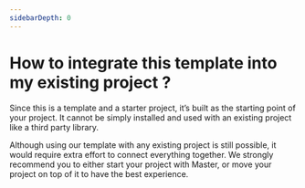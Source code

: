 ```yaml
---
sidebarDepth: 0
---
```


# How to integrate this template into my existing project ?

Since this is a template and a starter project, it’s built as the starting point of your project. It cannot be simply installed and used with an existing project like a third party library.

Although using our template with any existing project is still possible, it would require extra effort to connect everything together. We strongly recommend you to either start your project with Master, or move your project on top of it to have the best experience.
